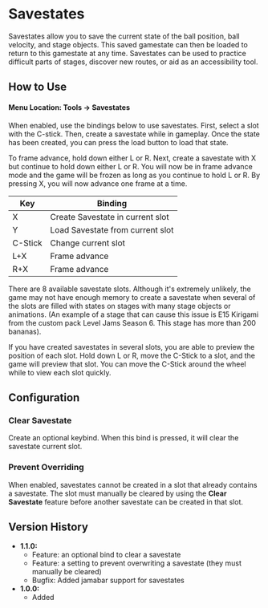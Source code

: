 # Savestates
Savestates allow you to save the current state of the ball position, ball velocity, and stage objects. This saved gamestate can then be loaded to return to this gamestate at any time. Savestates can be used to practice difficult parts of stages, discover new routes, or aid as an accessibility tool.

## How to Use
#### Menu Location: Tools -> Savestates
When enabled, use the bindings below to use savestates. First, select a slot with the C-stick. Then, create a savestate while in gameplay. Once the state has been created, you can press the load button to load that state.

To frame advance, hold down either L or R. Next, create a savestate with X but continue to hold down either L or R. You will now be in frame advance mode and the game will be frozen as long as you continue to hold L or R. By pressing X, you will now advance one frame at a time.

|Key|Binding|
|-|-|
|X|Create Savestate in current slot|
|Y|Load Savestate from current slot|
|C-Stick|Change current slot|
|L+X|Frame advance|
|R+X|Frame advance|

There are 8 available savestate slots. Although it's extremely unlikely, the game may not have enough memory to create a savestate when several of the slots are filled with states on stages with many stage objects or animations. (An example of a stage that can cause this issue is E15 Kirigami from the custom pack Level Jams Season 6. This stage has more than 200 bananas).

If you have created savestates in several slots, you are able to preview the position of each slot. Hold down L or R, move the C-Stick to a slot, and the game will preview that slot. You can move the C-Stick around the wheel while to view each slot quickly.

## Configuration
### Clear Savestate
Create an optional keybind. When this bind is pressed, it will clear the savestate current slot.

### Prevent Overriding
When enabled, savestates cannot be created in a slot that already contains a savestate. The slot must manually be cleared by using the **Clear Savestate** feature before another savestate can be created in that slot.

## Version History
* **1.1.0:**
  * Feature: an optional bind to clear a savestate
  * Feature: a setting to prevent overwriting a savestate (they must manually be cleared)
  * Bugfix: Added jamabar support for savestates
* **1.0.0:**
  * Added
